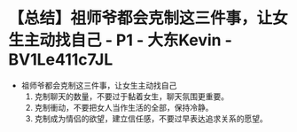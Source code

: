# 【总结】祖师爷都会克制这三件事，让女生主动找自己 - P1 - 大东Kevin - BV1Le411c7JL

-   祖师爷都会克制这三件事，让女生主动找自己
    1.  克制聊天的数量，不要过于黏着女生，聊天氛围更重要。
    2.  克制衝动，不要把女人当作生活的全部，保持冷静。
    3.  克制成为情侣的欲望，建立信任感，不要过早表达追求关系的愿望。